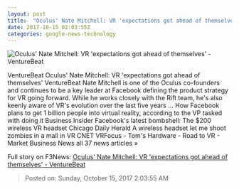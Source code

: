 ```yaml
---
layout: post
title:  "Oculus' Nate Mitchell: VR 'expectations got ahead of themselves' - VentureBeat"
date: 2017-10-15 02:03:55Z
categories: google-news-technology
---
```


![Oculus' Nate Mitchell: VR 'expectations got ahead of themselves' - VentureBeat](https://venturebeat.com/wp-content/uploads/2017/10/gap-of-disappointment-unity.jpg?fit=780%2C384&strip=all)

VentureBeat Oculus' Nate Mitchell: VR 'expectations got ahead of themselves' VentureBeat Nate Mitchell is one of the Oculus co-founders and continues to be a key leader at Facebook defining the product strategy for VR going forward. While he works closely with the Rift team, he's also keenly aware of VR's evolution over the last five years ... How Facebook plans to get 1 billion people into virtual reality, according to the VP tasked with doing it Business Insider Facebook's latest bombshell: The $200 wireless VR headset Chicago Daily Herald A wireless headset let me shoot zombies in a mall in VR CNET VRFocus - Tom's Hardware - Road to VR - Market Business News all 37 news articles »


Full story on F3News: [Oculus' Nate Mitchell: VR 'expectations got ahead of themselves' - VentureBeat](http://www.f3nws.com/n/SRDZa)

> Posted on: Sunday, October 15, 2017 2:03:55 AM
